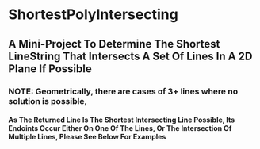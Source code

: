 # ShortestPolyIntersecting

## A Mini-Project To Determine The Shortest LineString That Intersects A Set Of Lines In A 2D Plane If Possible

### NOTE: Geometrically, there are cases of 3+ lines where no solution is possible, 




#### As The Returned Line Is The Shortest Intersecting Line Possible, Its Endoints Occur Either On One Of The Lines, Or The Intersection Of Multiple Lines, Please See Below For Examples



